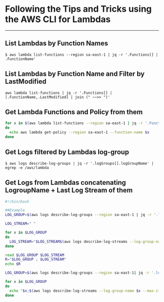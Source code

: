 # Following the Tips and Tricks using the AWS CLI for Lambdas
---

## List Lambdas by Function Names

`$ aws lambda list-functions --region sa-east-1 | jq -r '.Functions[] | .FunctionName'`

## List Lambdas by Function Name and Filter by LastModified

`aws lambda list-functions | jq -r '.Functions[] | [.FunctionName,.LastModified] | join (" ~~>> ")'`

## Get Lambda Functions and Policy from them

```sh
for x in $(aws lambda list-functions --region sa-east-1 | jq -r '.Functions[].FunctionName')
do
  echo aws lambda get-policy --region sa-east-1 --function-name $x
done
```

## Get Logs filtered by Lambdas log-group

`$ aws logs describe-log-groups | jq -r '.logGroups[].logGroupName' | egrep -e /aws/lambda`

## Get Logs from Lambdas concatenating LogroupName + Last Log Stream of them

```sh
#!/bin/bash

##Example
LOG_GROUP=$(aws logs describe-log-groups --region sa-east-1 | jq -r '.logGroups[].logGroupName' | egrep -e /aws/lambda | sort)

LOG_STREAM=" "

for x in $LOG_GROUP 
do
  LOG_STREAM="$LOG_STREAM$(aws logs describe-log-streams --log-group-name $x --max-items 1 --order-by LastEventTime --descending | jq -r '.logStreams[].logStreamName')"
done

read $LOG_GROUP $LOG_STREAM
R="$LOG_GROUP ; $LOG_STREAM"
echo $R

LOG_GROUP=$(aws logs describe-log-groups --region sa-east-1| jq -r '.logGroups[].logGroupName' | egrep -e /aws/lambda | sort)

for x in $LOG_GROUP 
do
  echo "$x;$(aws logs describe-log-streams --log-group-name $x --max-items 1 --order-by LastEventTime --descending | jq -r '.logStreams[].logStreamName')"
done
```
